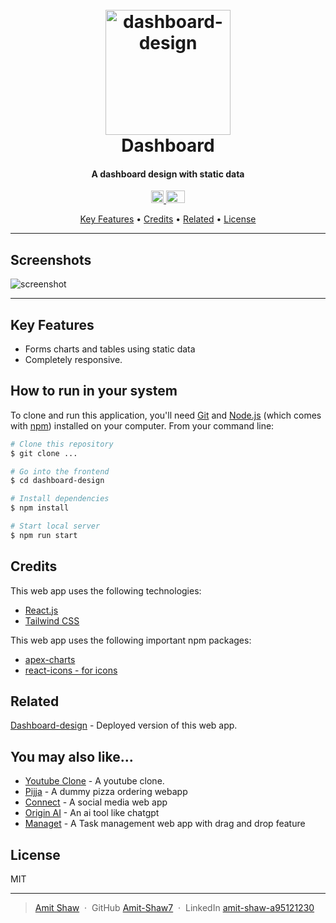 
<h1 align="center">
  <br>
  <a href="https://dashboard-layout-design.vercel.app/"><img src="https://res.cloudinary.com/amitkumarshaw/image/upload/v1700029298/dashboardLogo_kfwasd.png" alt="dashboard-design" width="200"></a>
  <br>
  Dashboard
  <br>
</h1>

<h4 align="center">A dashboard design with static data</h4>

<p align="center">
  <a href="https://react.dev/">
    <img width="20px" src="https://cdn.freebiesupply.com/logos/large/2x/react-1-logo-svg-vector.svg" alt="React">
  </a>
 
   <a href="https://tailwindcss.com/">
    <img height="20px" width="30px" src="https://w7.pngwing.com/pngs/293/485/png-transparent-tailwind-css-hd-logo.png">
  </a>
 
</p>

<p align="center">
  <a href="#key-features">Key Features</a> •
  <a href="#credits">Credits</a> •
  <a href="#related">Related</a> •
  <a href="#license">License</a>
</p>

<hr/>

## Screenshots

![screenshot](https://res.cloudinary.com/amitkumarshaw/image/upload/v1700030453/Screenshot_282_cfj9uo.png)

<hr/>


## Key Features

* Forms charts and tables using static data
* Completely responsive.

## How to run in your system

To clone and run this application, you'll need [Git](https://git-scm.com) and [Node.js](https://nodejs.org/en/download/) (which comes with [npm](http://npmjs.com)) installed on your computer. From your command line:

```bash
# Clone this repository
$ git clone ...

# Go into the frontend
$ cd dashboard-design

# Install dependencies
$ npm install

# Start local server
$ npm run start
```

## Credits

This web app uses the following technologies:

- [React.js ](https://react.dev/)
- [Tailwind CSS](https://tailwindcss.com/)

This web app uses the following important npm packages:

- [apex-charts](https://www.npmjs.com/package/apexcharts)
- [react-icons - for icons](https://react-icons.github.io/react-icons/)

## Related

[Dashboard-design](https://dashboard-layout-design.vercel.app/) - Deployed version of this web app.


## You may also like...

- [Youtube Clone](https://github.com/Amit-Shaw7/yt-clone-frontend) - A youtube clone.
- [Pijja](https://github.com/Amit-Shaw7/pizzaApp---Frontend) - A dummy pizza ordering webapp
- [Connect](https://github.com/Amit-Shaw7/connect) - A social media web app
- [Origin AI](https://github.com/Amit-Shaw7/saas-ai) - An ai tool like chatgpt
- [Managet](https://github.com/Amit-Shaw7/kanban-task-management) - A Task management web app with drag and drop feature

## License

MIT

---

> [Amit Shaw](https://amitshawv2.vercel.app) &nbsp;&middot;&nbsp;
> GitHub [Amit-Shaw7](https://github.com/Amit-Shaw7) &nbsp;&middot;&nbsp;
> LinkedIn [amit-shaw-a95121230](https://www.linkedin.com/in/amit-shaw-a95121230/)

